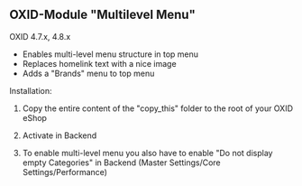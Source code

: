 
OXID-Module "Multilevel Menu"
-----------------------------------------------
OXID 4.7.x, 4.8.x

- Enables multi-level menu structure in top menu
- Replaces homelink text with a nice image
- Adds a "Brands" menu to top menu

Installation:

1) Copy the entire content of the "copy_this" folder to the root of your OXID eShop

2) Activate in Backend

3) To enable multi-level menu you also have to enable "Do not display empty Categories" in Backend (Master Settings/Core Settings/Performance)